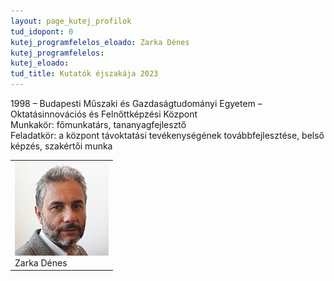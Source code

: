 ```yaml
---
layout: page_kutej_profilok
tud_idopont: 0
kutej_programfelelos_eloado: Zarka Dénes
kutej_programfelelos: 
kutej_eloado:
tud_title: Kutatók éjszakája 2023
---
```

1998 – Budapesti Műszaki és Gazdaságtudományi Egyetem – Oktatásinnovációs és Felnőttképzési Központ <br>
Munkakör: főmunkatárs, tananyagfejlesztő<br>
Feladatkör: a központ távoktatási tevékenységének továbbfejlesztése, belső képzés, szakértői munka




 <table class="picture">
<tr>
<td>

<div class="gallery">
    <img src="images/zarka_denes.jpg" max-width="250" max-height="200">
  <div class="desc">Zarka Dénes</div>
</div>

</td>
</tr>
</table>